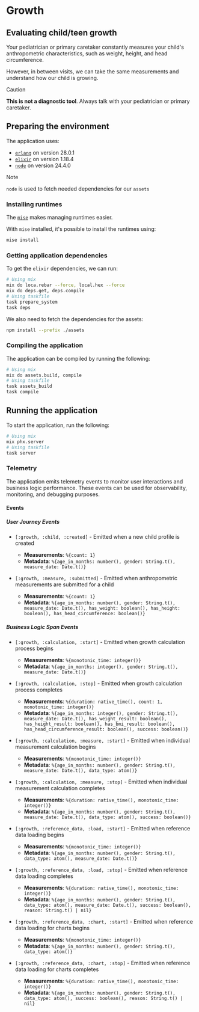 # Growth

## Evaluating child/teen growth

Your pediatrician or primary caretaker constantly measures your child's anthropometric characteristics, such as weight, height, and head circumference.

However, in between visits, we can take the same measurements and understand how our child is growing.

> [!CAUTION]
> **This is not a diagnostic tool**. Always talk with your pediatrician or primary caretaker.

## Preparing the environment

The application uses:

* [`erlang`](https://www.erlang.org/) on version 28.0.1
* [`elixir`](https://elixir-lang.org/) on version 1.18.4
* [`node`](https://nodejs.org/en) on version 24.4.0

> [!NOTE]
> `node` is used to fetch needed dependencies for our `assets`

### Installing runtimes

The [`mise`](https://mise.jdx.dev) makes managing runtimes easier.

With `mise` installed, it's possible to install the runtimes using:

```bash
mise install
```

### Getting application dependencies

To get the `elixir` dependencies, we can run:

```bash
# Using mix
mix do loca.rebar --force, local.hex --force
mix do deps.get, deps.compile
# Using taskfile
task prepare_system
task deps
```

We also need to fetch the dependencies for the assets:

```bash
npm install --prefix ./assets
```

### Compiling the application

The application can be compiled by running the following:

```bash
# Using mix
mix do assets.build, compile
# Using taskfile
task assets_build
task compile
```

## Running the application

To start the application, run the following:

```bash
# Using mix
mix phx.server
# Using taskfile
task server
```

### Telemetry

The application emits telemetry events to monitor user interactions and business logic performance. These events can be used for observability, monitoring, and debugging purposes.

#### Events

##### User Journey Events

* `[:growth, :child, :created]` - Emitted when a new child profile is created
  - **Measurements**: `%{count: 1}`
  - **Metadata**: `%{age_in_months: number(), gender: String.t(), measure_date: Date.t()}`

* `[:growth, :measure, :submitted]` - Emitted when anthropometric measurements are submitted for a child
  - **Measurements**: `%{count: 1}`
  - **Metadata**: `%{age_in_months: number(), gender: String.t(), measure_date: Date.t(), has_weight: boolean(), has_height: boolean(), has_head_circumference: boolean()}`

##### Business Logic Span Events

* `[:growth, :calculation, :start]` - Emitted when growth calculation process begins
  - **Measurements**: `%{monotonic_time: integer()}`
  - **Metadata**: `%{age_in_months: integer(), gender: String.t(), measure_date: Date.t()}`

* `[:growth, :calculation, :stop]` - Emitted when growth calculation process completes
  - **Measurements**: `%{duration: native_time(), count: 1, monotonic_time: integer()}`
  - **Metadata**: `%{age_in_months: integer(), gender: String.t(), measure_date: Date.t(), has_weight_result: boolean(), has_height_result: boolean(), has_bmi_result: boolean(), has_head_circumference_result: boolean(), success: boolean()}`

* `[:growth, :calculation, :measure, :start]` - Emitted when individual measurement calculation begins
  - **Measurements**: `%{monotonic_time: integer()}`
  - **Metadata**: `%{age_in_months: number(), gender: String.t(), measure_date: Date.t(), data_type: atom()}`

* `[:growth, :calculation, :measure, :stop]` - Emitted when individual measurement calculation completes
  - **Measurements**: `%{duration: native_time(), monotonic_time: integer()}`
  - **Metadata**: `%{age_in_months: number(), gender: String.t(), measure_date: Date.t(), data_type: atom(), success: boolean()}`

* `[:growth, :reference_data, :load, :start]` - Emitted when reference data loading begins
  - **Measurements**: `%{monotonic_time: integer()}`
  - **Metadata**: `%{age_in_months: number(), gender: String.t(), data_type: atom(), measure_date: Date.t()}`

* `[:growth, :reference_data, :load, :stop]` - Emitted when reference data loading completes
  - **Measurements**: `%{duration: native_time(), monotonic_time: integer()}`
  - **Metadata**: `%{age_in_months: number(), gender: String.t(), data_type: atom(), measure_date: Date.t(), success: boolean(), reason: String.t() | nil}`

* `[:growth, :reference_data, :chart, :start]` - Emitted when reference data loading for charts begins
  - **Measurements**: `%{monotonic_time: integer()}`
  - **Metadata**: `%{age_in_months: number(), gender: String.t(), data_type: atom()}`

* `[:growth, :reference_data, :chart, :stop]` - Emitted when reference data loading for charts completes
  - **Measurements**: `%{duration: native_time(), monotonic_time: integer()}`
  - **Metadata**: `%{age_in_months: number(), gender: String.t(), data_type: atom(), success: boolean(), reason: String.t() | nil}`
